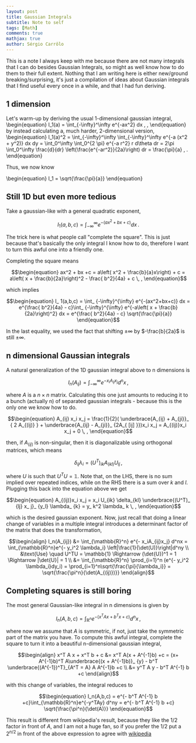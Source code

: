 ```yaml
---
layout: post
title: Gaussian Integrals
subtitle: Note to self
tags: [Math]
comments: true
mathjax: true
author: Sérgio Carrôlo
---
```


This is a note I always keep with me because there are not many integrals that I can do besides Gaussian Integrals, so might as well know how to do them to their full extent. Nothing that I am writing here is either new/ground breaking/surprising, it's just a compilation of ideas about Gaussian integrals that I find useful every once in a while, and that I had fun deriving.

## 1 dimension

Let's warm-up by deriving the usual 1-dimensional gaussian integral, 
\begin{equation}
  I_1(a) = \int_{-\infty}^\infty  e^{-ax^2} dx \, , 
\end{equation}
by instead calculating a, much harder, 2-dimensional version, 
\begin{equation}
  I_1(a)^2 = \int_{-\infty}^\infty \int_{-\infty}^\infty e^{-a (x^2 + y^2)} dx dy = \int_0^\infty \int_0^{2 \pi} e^{-a r^2} r d\theta dr = 2\pi \int_0^\infty \frac{d}{dr} \left(\frac{e^{-ar^2}}{2a}\right) dr = \frac{\pi}{a} \, .
\end{equation}

Thus, we now know

\begin{equation}
	I_1 = \sqrt{\frac{\pi}{a}}
\end{equation}

## Still 1D but even more tedious

Take a gaussian-like with a general quadratic exponent,

$$\begin{equation}
	I_1(a,b,c) = \int_{-\infty}^{\infty} e^{-(ax^2+bx+c)}  dx\, .
\end{equation}$$

The trick here is what people call "complete the square". This is just because that's basically the only integral I know how to do, therefore I want to turn this awful one into a friendly one.

Completing the square means

$$\begin{equation}
	ax^2 + bx +c = a\left( x^2 + \frac{b}{a}x\right) + c = a\left( x + \frac{b}{2a}\right)^2 - \frac{ b^2}{4a} + c \, ,
\end{equation}$$

which implies

$$\begin{equation}
	I_ 1(a,b,c) = \int_ {-\infty}^{\infty} e^{-(ax^2+bx+c)} dx = e^{\frac{ b^2}{4a} - c}\int_ {-\infty}^{\infty} e^{-a\left( x + \frac{b}{2a}\right)^2} dx = e^{\frac{ b^2}{4a} - c} \sqrt{\frac{\pi}{a}}
\end{equation}$$

In the last equality, we used the fact that shifting $\pm \infty$ by $-\frac{b}{2a}$ is still $\pm \infty$.


## n dimensional Gaussian integrals


A natural generalization of the 1D gaussian integral above to n dimensions is 

$$\begin{equation}
	I_ n(A_ {ij}) = \int_ {-\infty}^\infty e^{- x_ i A_ {ij}x_ j} d^n x \, , 
\end{equation}$$

where $A$ is a $n\times n$ matrix. Calculating this one just amounts to reducing it to a bunch (actually n) of separated gaussian integrals - because this is the only one we know how to do. 



$$\begin{equation}
	A_{ij} x_i x_j = \frac{1}{2}( \underbrace{A_{ij} + A_{ji}}_ { 2 A_{(ij)} } + \underbrace{A_{ij} - A_{ji}}_ {2A_{ [ij] }})x_i x_j = A_{(ij)}x_i x_j + 0 \, ,
\end{equation}$$

then, if $A_ {(ij)}$ is non-singular, then it is diagonalizable using orthogonal matrices, which means 

$$\begin{equation}
	\delta_ {ij}\lambda_ i = (U^T)_ {ik} A_ {(kl)} U_ {lj} \, ,
\end{equation}$$

where $U$ is such that $U^T U = \mathbb{1}$. Note that, on the LHS, there is no sum implied over repeated indices, while on the RHS there is a sum over $k$ and $l$. Plugging this back into the equation above we get

$$\begin{equation}
	A_{(ij)}x_i x_j = x_i U_{ik} \delta_{kl} \underbrace{(U^T)_ {lj} x_ j}_ {y_l} \lambda_ {k} = y_ k^2 \lambda_ k \, ,
\end{equation}$$

which is the desired gaussian exponent. Now, just recall that doing a linear change of variables in a multiple integral introduces a determinant factor of the matrix that does the transformation,

$$\begin{align}
	I_n(A_{ij}) &= \int_{\mathbb{R}^n} e^{- x_iA_{ij}x_j} d^nx = \int_{\mathbb{R}^n}e^{- y_i^2 \lambda_i} \left|\frac{1}{\det(U)}\right|d^ny \\
	&\text{Use} \quad U^TU = \mathbb{1} \Rightarrow (\det{U})^1 = 1 \Rightarrow |\det{U}| = 1 \\
	&= \int_{\mathbb{R}^n} \prod_{i=1}^n (e^{- y_i^2 \lambda_i}dy_i) = \prod_{i=1}^n\sqrt{\frac{\pi}{\lambda_i}} = \sqrt{\frac{\pi^n}{\det(A_{(ij)})}}
\end{align}$$


## Completing squares is still boring

The most general Gaussian-like integral in n dimensions is given by

$$\begin{equation}
	I_n(A,b,c)	= \int_{\mathbb{R}^n}e^{-(x^TAx + b^Tx+c)} d^nx \, ,
\end{equation}$$

where now we assume that $A$ is symmetric, if not, just take the symmetric part of the matrix you have.
To compute this awful integral, complete the square to turn it into a beautiful n-dimensional gaussian integral, 

$$\begin{align}
	x^T A x +  x^T b + c &= x^T A(x + A^{-1}b) +c = (x+ A^{-1}b)^T A\underbrace{(x + A^{-1}b)}_ {y} - b^T \underbrace{(A^{-1})^T}_{A^T = A} A A^{-1}b +c \\
 &= y^T A y - b^T A^{-1} b +c
\end{align}$$

with this change of variables, the integral reduces to

$$\begin{equation}
	I_n(A,b,c) = e^{- b^T A^{-1} b +c}\int_{\mathbb{R}^n}e^{-y^TAy} d^ny = e^{- b^T A^{-1} b +c} \sqrt{\frac{\pi^n}{\det(A)}}
\end{equation}$$


This result is different from wikipedia's result, because they like the $1/2$ factor in front of $A$, and I am not a huge fan, so if you prefer the $1/2$ put a $2^{n/2}$ in front of the above expression to agree with [wikipedia](https://en.wikipedia.org/wiki/Gaussian_integral)




